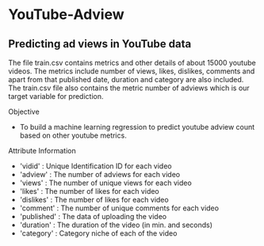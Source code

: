 # YouTube-Adview

## **Predicting ad views in YouTube data**
The file train.csv contains metrics and other details of about 15000 youtube
videos. The metrics include number of views, likes, dislikes, comments and
apart from that published date, duration and category are also included.
The train.csv file also contains the metric number of adviews which is our
target variable for prediction.

Objective
- To build a machine learning regression to predict youtube adview count based
on other youtube metrics.

Attribute Information
- 'vidid' : Unique Identification ID for each video
- 'adview' : The number of adviews for each video
- 'views' : The number of unique views for each video
- 'likes' : The number of likes for each video
- 'dislikes' : The number of likes for each video
- 'comment' : The number of unique comments for each video
- 'published' : The data of uploading the video
- 'duration' : The duration of the video (in min. and seconds)
- 'category' : Category niche of each of the video
